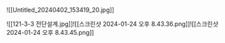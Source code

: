 
![[Untitled_20240402_153419_20.jpg]]



![[121-3-3 전단설계.jpg]]![[스크린샷 2024-01-24 오후 8.43.36.png]]![[스크린샷 2024-01-24 오후 8.43.45.png]]